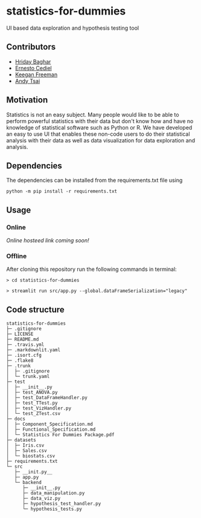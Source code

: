 # statistics-for-dummies

UI based data exploration and hypothesis testing tool

## Contributors

- [Hriday Baghar](https://github.com/hbaghar)
- [Ernesto Cediel](https://github.com/emcediel)
- [Keegan Freeman](https://github.com/kafreeman22)
- [Andy Tsai](https://github.com/andyctsai)

## Motivation

Statistics is not an easy subject. Many people would like to be able to perform powerful statistics with their data but don't know how and have no knowledge of statistical software such as Python or R. We have developed an easy to use UI that enables these non-code users to do their statistical analysis with their data as well as data visualization for data exploration and analysis.

## Dependencies

The dependencies can be installed from the requirements.txt file using

```
python -m pip install -r requirements.txt
```

## Usage

### Online

_Online hosteed link coming soon!_

### Offline

After cloning this repository run the following commands in terminal:

```
> cd statistics-for-dummies

> streamlit run src/app.py --global.dataFrameSerialization="legacy"
```

## Code structure

```
statistics-for-dummies
├─ .gitignore
├─ LICENSE
├─ README.md
├─ .travis.yml
├─ .markdownlit.yaml
├─ .isort.cfg
├─ .flake8
├─ .trunk
│  ├─ .gitignore
│  └─ trunk.yaml
├─ test
│  ├─ __init__.py
│  ├─ test_ANOVA.py
│  ├─ test_DataFrameHandler.py
│  ├─ test_TTest.py
│  ├─ test_VizHandler.py
│  └─ test_ZTest.csv
├─ docs
│  ├─ Component_Specification.md
│  ├─ Functional_Specification.md
│  └─ Statistics For Dummies Package.pdf
├─ datasets
│  ├─ Iris.csv
│  ├─ Sales.csv
│  └─ biostats.csv
├─ requirements.txt
└─ src
   ├─ __init.py__
   ├─ app.py
   └─ backend
      ├─ __init__.py
      ├─ data_manipulation.py
      ├─ data_viz.py
      ├─ hypothesis_test_handler.py
      └─ hypothesis_tests.py

```
